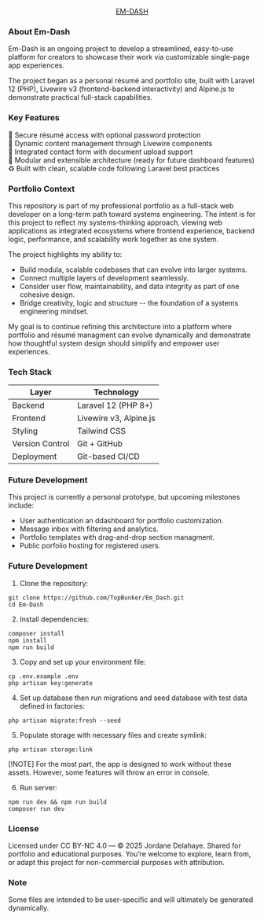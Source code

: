 <p align="center"><a href="https://www.rightsolutions.pro" target="_blank">EM-DASH</a></p>

### About Em-Dash

Em-Dash is an ongoing project to develop a streamlined, easy-to-use platform for creators to showcase their work via customizable single-page app experiences. 

The project began as a personal résumé and portfolio site, built with Laravel 12 (PHP), Livewire v3 (frontend-backend interactivity) and Alpine.js to demonstrate practical full-stack capabilities. 


### Key Features

:closed_lock_with_key: Secure résumé access with optional password protection\
:file_folder: Dynamic content management through Livewire components\
:incoming_envelope: Integrated contact form with document upload support\
:jigsaw: Modular and extensible architecture (ready for future dashboard features)\
:recycle: Built with clean, scalable code following Laravel best practices


### Portfolio Context

This repository is part of my professional portfolio as a full-stack web developer on a long-term path toward systems engineering. The intent is for this project to reflect my systems-thinking approach, viewing web applications as integrated ecosystems where frontend experience, backend logic, performance, and scalability work together as one system. 

The project highlights my ability to:

+ Build modula, scalable codebases that can evolve into larger systems. 
+ Connect multiple layers of development seamlessly. 
+ Consider user flow, maintainability, and data integrity as part of one cohesive design. 
+ Bridge creativity, logic and structure -- the foundation of a systems engineering mindset. 

My goal is to continue refining this architecture into a platform where portfolio and résumé managment can evolve dynamically and demonstrate how thoughtful system design should simplify and empower user experiences.


### Tech Stack

| Layer             | Technology |
| ---               | --- |
| Backend           | Laravel 12 (PHP 8+) |
| Frontend          | Livewire v3, Alpine.js |
| Styling           | Tailwind CSS |
| Version Control   | Git + GitHub |
| Deployment        | Git-based CI/CD |


### Future Development

This project is currently a personal prototype, but upcoming milestones include:

+ User authentication an ddashboard for portfolio customization. 
+ Message inbox with filtering and analytics. 
+ Portfolio templates with drag-and-drop section managment. 
+ Public porfolio hosting for registered users.


### Future Development

1. Clone the repository:

```
git clone https://github.com/TopBunker/Em_Dash.git
cd Em-Dash
```

2. Install dependencies:

```
composer install
npm install 
npm run build
```

3. Copy and set up your environment file:

```
cp .env.example .env
php artisan key:generate
```

4. Set up database then run migrations and seed database with test data defined in factories:

```
php artisan migrate:fresh --seed
```

5. Populate storage with necessary files and create symlink:

```
php artisan storage:link
```

[!NOTE]
For the most part, the app is designed to work without these assets. However, some features will throw an error in console.

6. Run server:

```
npm run dev && npm run build
composer run dev
```

### License

Licensed under CC BY-NC 4.0 — © 2025 Jordane Delahaye.
Shared for portfolio and educational purposes. You’re welcome to explore, learn from, or adapt this project for non-commercial purposes with attribution.


### Note

Some files are intended to be user-specific and will ultimately be generated dynamically.